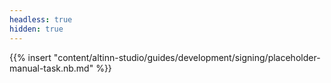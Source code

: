 ```yaml
---
headless: true
hidden: true
---
```


{{% insert "content/altinn-studio/guides/development/signing/placeholder-manual-task.nb.md" %}}

